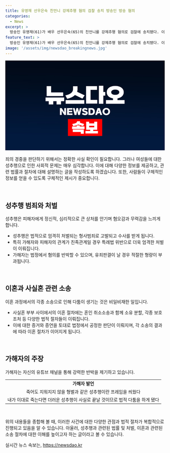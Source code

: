```yaml
---
title: 유영재 선우은숙 친언니 강제추행 혐의 검찰 송치 방송인 방송 혐의
categories:
  - News
excerpt: >
  방송인 유영재(61)가 배우 선우은숙(65)의 친언니를 강제추행 혐의로 검찰에 송치됐다. 이에 대해 선우은숙 측은 2023년부터 5회에 걸쳐 A씨에게 불미스러운 신체 접촉을 가하며 유씨를 고소하고, 혼인 취소소송도 제기했다. 유씨는 이에 반박하여 더러운 성추행으로 죽는다면 더 큰 상처라며 법적 다툼을 준비 중이라고 주장했다. 이에 관심이 쏠리고 있다.
feature_text: >
  방송인 유영재(61)가 배우 선우은숙(65)의 친언니를 강제추행 혐의로 검찰에 송치됐다. 이에 대해 선우은숙 측은 2023년부터 5회에 걸쳐 A씨에게 불미스러운 신체 접촉을 가하며 유씨를 고소하고, 혼인 취소소송도 제기했다. 유씨는 이에 반박하여 더러운 성추행으로 죽는다면 더 큰 상처라며 법적 다툼을 준비 중이라고 주장했다. 이에 관심이 쏠리고 있다.
image: '/assets/img/newsdao_breakingnews.jpg'
---
```


<p><img src="/assets/img/newsdao_breakingnews.jpg" alt="pcversion 속보" /></p>

<p>죄의 경중을 판단하기 위해서는 정확한 사실 확인이 필요합니다. 그러나 여성들에 대한 성추행으로 인한 사회적 문제는 매우 심각합니다. 이에 대해 다양한 정보를 제공하고, 관련 법률과 절차에 대해 설명하는 글을 작성하도록 하겠습니다. 또한, 사람들이 구체적인 정보를 얻을 수 있도록 구체적인 제시가 중요합니다.</p>

<p data-ke-size="size16">&nbsp;</p>

<h2 data-ke-size="size26">성추행 범죄와 처벌</h2>

<p data-ke-size="size16">성추행은 피해자에게 정신적, 심리적으로 큰 상처를 안기며 혐오감과 무력감을 느끼게 합니다.</p>

<ul>
  <li>성추행은 법적으로 엄격히 처벌되는 형사범죄로 고발되고 수사를 받게 됩니다.</li>
  <li>특히 가해자와 피해자의 관계가 친족관계일 경우 특례법 위반으로 더욱 엄격한 처벌이 이뤄집니다.</li>
  <li>가해자는 법정에서 혐의를 반박할 수 있으며, 유죄판결이 날 경우 적절한 형량이 부과됩니다.</li>
</ul>

<p data-ke-size="size16">&nbsp;</p>

<h2 data-ke-size="size26">이혼과 사실혼 관련 소송</h2>

<p data-ke-size="size16">이혼 과정에서의 각종 소송으로 인해 다툼이 생기는 것은 비일비재한 일입니다.</p>

<ul>
  <li>사실혼 부부 사이에서의 이혼 절차에는 혼인 취소소송과 함께 소유 분할, 각종 보호 조처 등 다양한 법적 절차들이 이뤄집니다.</li>
  <li>이에 대한 증거와 증언을 토대로 법정에서 공정한 판단이 이뤄지며, 각 소송의 결과에 따라 이혼 절차가 이어지게 됩니다.</li>
</ul>

<p data-ke-size="size16">&nbsp;</p>

<h2 data-ke-size="size26">가해자의 주장</h2>

<p data-ke-size="size16">가해자는 자신의 유튜브 채널을 통해 강력한 반박을 제기하고 있습니다.</p>

<table>
  <tr>
  <td style="text-align: center; height: 17px;"><b>가해자 발언</b></td>
  </tr>
  <tr>
  <td style="text-align: center; height: 17px;">죽어도 지워지지 않을 형벌과 같은 성추행이란 프레임을 씌웠다</td>
  </tr>
  <tr>
  <td style="text-align: center; height: 17px;">내가 이대로 죽는다면 더러운 성추행이 사실로 끝날 것이므로 법적 다툼을 하게 됐다</td>
  </tr>
</table>

<p data-ke-size="size16">&nbsp;</p>

<p>위의 내용들을 종합해 볼 때, 이러한 사건에 대한 다양한 관점과 법적 절차가 복합적으로 진행되고 있음을 알 수 있습니다. 아울러, 성추행과 관련된 법률 및 처벌, 이혼과 관련된 소송 절차에 대한 이해를 높이고자 하는 글이라고 볼 수 있습니다.</p>
실시간 뉴스 속보는, <a href="https://newsdao.kr" rel="dofollow">https://newsdao.kr</a>


